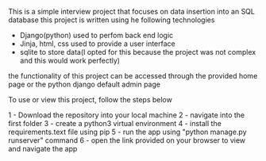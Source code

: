 This is a simple interview project that focuses on data insertion into an SQL database
this project is written using he following technologies
- Django(python) used to perfom back end logic
- Jinja, html, css used to provide a user interface
- sqlite to store data(I opted for this because the project was not complex and this would work perfectly)

the functionality of this project can be accessed through the provided home page or the python django default admin page

To use or view this project, follow the steps below

1 - Download the repository into your local machine
2 - navigate into the first folder
3 - create a python3 virtual environment
4 - install the requirements.text file using pip
5 - run the app using "python manage.py runserver" command
6 - open the link provided on your browser to view and navigate the app
